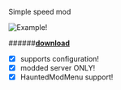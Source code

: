 Simple speed mod 

![Example!](./Gifs/example.gif?raw=true)

######[**download**](./Speed.dll?raw=true)

- [x] supports configuration!
- [x] modded server ONLY!
- [x] HauntedModMenu support!
